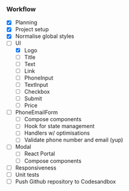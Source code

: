 ### Workflow

- [x]  Planning
- [x]  Project setup
- [x]  Normalise global styles
- [ ]  UI
    - [x]  Logo
    - [ ]  Title
    - [ ]  Text
    - [ ]  Link
    - [ ]  PhoneInput
    - [ ]  TextInput
    - [ ]  Checkbox
    - [ ]  Submit
    - [ ]  Price
- [ ]  PhoneEmailForm
    - [ ]  Compose components
    - [ ]  Hook for state management
    - [ ]  Handlers w/ optimisations
    - [ ]  Validate phone number and email (yup)
- [ ]  Modal
    - [ ]  React Portal
    - [ ]  Compose components
- [ ]  Responsiveness
- [ ]  Unit tests
- [ ]  Push Github repository to Codesandbox
